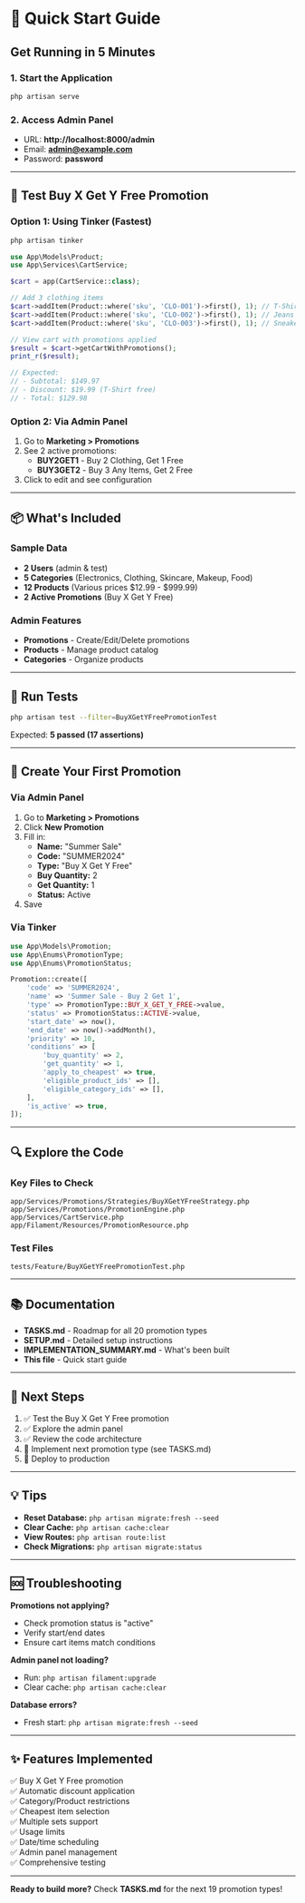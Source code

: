 # 🚀 Quick Start Guide

## Get Running in 5 Minutes

### 1. Start the Application
```bash
php artisan serve
```

### 2. Access Admin Panel
- URL: **http://localhost:8000/admin**
- Email: **admin@example.com**
- Password: **password**

---

## 🎯 Test Buy X Get Y Free Promotion

### Option 1: Using Tinker (Fastest)
```bash
php artisan tinker
```

```php
use App\Models\Product;
use App\Services\CartService;

$cart = app(CartService::class);

// Add 3 clothing items
$cart->addItem(Product::where('sku', 'CLO-001')->first(), 1); // T-Shirt $19.99
$cart->addItem(Product::where('sku', 'CLO-002')->first(), 1); // Jeans $49.99
$cart->addItem(Product::where('sku', 'CLO-003')->first(), 1); // Sneakers $79.99

// View cart with promotions applied
$result = $cart->getCartWithPromotions();
print_r($result);

// Expected:
// - Subtotal: $149.97
// - Discount: $19.99 (T-Shirt free)
// - Total: $129.98
```

### Option 2: Via Admin Panel
1. Go to **Marketing > Promotions**
2. See 2 active promotions:
   - **BUY2GET1** - Buy 2 Clothing, Get 1 Free
   - **BUY3GET2** - Buy 3 Any Items, Get 2 Free
3. Click to edit and see configuration

---

## 📦 What's Included

### Sample Data
- **2 Users** (admin & test)
- **5 Categories** (Electronics, Clothing, Skincare, Makeup, Food)
- **12 Products** (Various prices $12.99 - $999.99)
- **2 Active Promotions** (Buy X Get Y Free)

### Admin Features
- **Promotions** - Create/Edit/Delete promotions
- **Products** - Manage product catalog
- **Categories** - Organize products

---

## 🧪 Run Tests
```bash
php artisan test --filter=BuyXGetYFreePromotionTest
```

Expected: **5 passed (17 assertions)**

---

## 📝 Create Your First Promotion

### Via Admin Panel
1. Go to **Marketing > Promotions**
2. Click **New Promotion**
3. Fill in:
   - **Name:** "Summer Sale"
   - **Code:** "SUMMER2024"
   - **Type:** "Buy X Get Y Free"
   - **Buy Quantity:** 2
   - **Get Quantity:** 1
   - **Status:** Active
4. Save

### Via Tinker
```php
use App\Models\Promotion;
use App\Enums\PromotionType;
use App\Enums\PromotionStatus;

Promotion::create([
    'code' => 'SUMMER2024',
    'name' => 'Summer Sale - Buy 2 Get 1',
    'type' => PromotionType::BUY_X_GET_Y_FREE->value,
    'status' => PromotionStatus::ACTIVE->value,
    'start_date' => now(),
    'end_date' => now()->addMonth(),
    'priority' => 10,
    'conditions' => [
        'buy_quantity' => 2,
        'get_quantity' => 1,
        'apply_to_cheapest' => true,
        'eligible_product_ids' => [],
        'eligible_category_ids' => [],
    ],
    'is_active' => true,
]);
```

---

## 🔍 Explore the Code

### Key Files to Check
```
app/Services/Promotions/Strategies/BuyXGetYFreeStrategy.php
app/Services/Promotions/PromotionEngine.php
app/Services/CartService.php
app/Filament/Resources/PromotionResource.php
```

### Test Files
```
tests/Feature/BuyXGetYFreePromotionTest.php
```

---

## 📚 Documentation

- **TASKS.md** - Roadmap for all 20 promotion types
- **SETUP.md** - Detailed setup instructions
- **IMPLEMENTATION_SUMMARY.md** - What's been built
- **This file** - Quick start guide

---

## 🎯 Next Steps

1. ✅ Test the Buy X Get Y Free promotion
2. ✅ Explore the admin panel
3. ✅ Review the code architecture
4. 📝 Implement next promotion type (see TASKS.md)
5. 🚀 Deploy to production

---

## 💡 Tips

- **Reset Database:** `php artisan migrate:fresh --seed`
- **Clear Cache:** `php artisan cache:clear`
- **View Routes:** `php artisan route:list`
- **Check Migrations:** `php artisan migrate:status`

---

## 🆘 Troubleshooting

**Promotions not applying?**
- Check promotion status is "active"
- Verify start/end dates
- Ensure cart items match conditions

**Admin panel not loading?**
- Run: `php artisan filament:upgrade`
- Clear cache: `php artisan cache:clear`

**Database errors?**
- Fresh start: `php artisan migrate:fresh --seed`

---

## ✨ Features Implemented

✅ Buy X Get Y Free promotion  
✅ Automatic discount application  
✅ Category/Product restrictions  
✅ Cheapest item selection  
✅ Multiple sets support  
✅ Usage limits  
✅ Date/time scheduling  
✅ Admin panel management  
✅ Comprehensive testing  

---

**Ready to build more?** Check **TASKS.md** for the next 19 promotion types!
